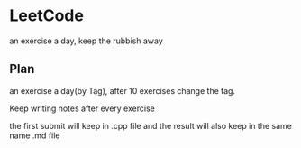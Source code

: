 # LeetCode

an exercise a day, keep the rubbish away

## Plan

an exercise a day(by Tag), after 10 exercises change the tag.

Keep writing notes after every exercise

the first submit will keep in .cpp file and the result will also keep in the same name .md file
